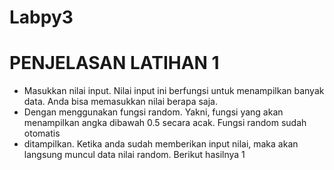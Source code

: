 # Labpy3
# PENJELASAN LATIHAN 1
* Masukkan nilai input. Nilai input ini berfungsi untuk menampilkan banyak data. Anda bisa memasukkan nilai berapa saja.
* Dengan menggunakan fungsi random. Yakni, fungsi yang akan menampilkan angka dibawah 0.5 secara acak. Fungsi random sudah otomatis
* ditampilkan. Ketika anda sudah memberikan input nilai, maka akan langsung muncul data nilai random. Berikut hasilnya 1

